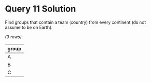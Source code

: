 # Query 11 Solution

Find groups that contain a team (country) from every continent (do not assume to be on Earth).

*(3 rows)*

| group|
| :----|
| A    |
| B    |
| C    |  
